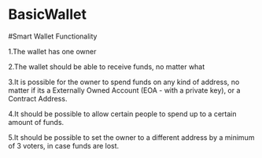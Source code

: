 # BasicWallet

#Smart Wallet Functionality

1.The wallet has one owner

2.The wallet should be able to receive funds, no matter what

3.It is possible for the owner to spend funds on any kind of address, no matter if its a Externally Owned Account (EOA - with a private key), 
or a Contract Address.

4.It should be possible to allow certain people to spend up to a certain amount of funds.

5.It should be possible to set the owner to a different address by a minimum of 3 voters, in case funds are lost.
